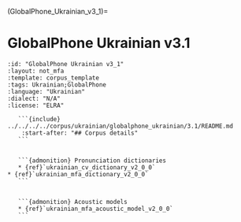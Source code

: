 
(GlobalPhone_Ukrainian_v3_1)=
# GlobalPhone Ukrainian v3.1

``````{corpus} GlobalPhone Ukrainian v3.1
:id: "GlobalPhone Ukrainian v3_1"
:layout: not_mfa
:template: corpus_template
:tags: Ukrainian;GlobalPhone
:language: "Ukrainian"
:dialect: "N/A"
:license: "ELRA"

   ```{include} ../../../../corpus/ukrainian/globalphone_ukrainian/3.1/README.md
    :start-after: "## Corpus details"
   ```


   ```{admonition} Pronunciation dictionaries
   * {ref}`ukrainian_cv_dictionary_v2_0_0`
* {ref}`ukrainian_mfa_dictionary_v2_0_0`
   ```


   ```{admonition} Acoustic models
   * {ref}`ukrainian_mfa_acoustic_model_v2_0_0`
   ```
``````

